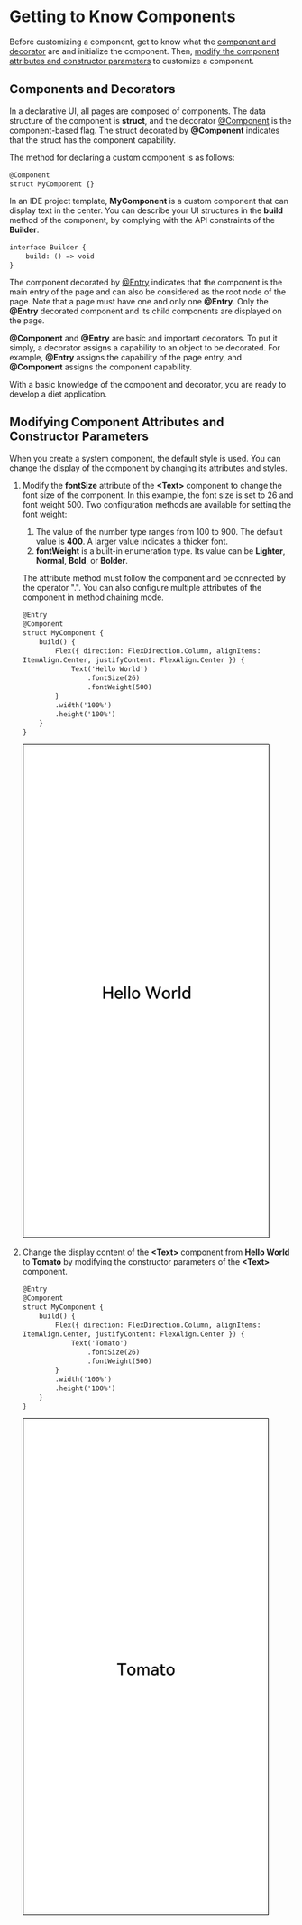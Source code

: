 # Getting to Know Components<a name="EN-US_TOPIC_0000001192705717"></a>

Before customizing a component, get to know what the  [component and decorator](#section1094392618525)  are and initialize the component. Then,  [modify the component attributes and constructor parameters](#section19391124065216)  to customize a component.

## Components and Decorators<a name="section1094392618525"></a>

In a declarative UI, all pages are composed of components. The data structure of the component is  **struct**, and the decorator  [@Component](ts-component-based-component.md)  is the component-based flag. The struct decorated by  **@Component**  indicates that the struct has the component capability.

The method for declaring a custom component is as follows:

```
@Component
struct MyComponent {}
```

In an IDE project template,  **MyComponent**  is a custom component that can display text in the center. You can describe your UI structures in the  **build**  method of the component, by complying with the API constraints of the  **Builder**.

```
interface Builder {
    build: () => void
}
```

The component decorated by  [@Entry](ts-component-based-entry.md)  indicates that the component is the main entry of the page and can also be considered as the root node of the page. Note that a page must have one and only one  **@Entry**. Only the  **@Entry**  decorated component and its child components are displayed on the page.

**@Component**  and  **@Entry**  are basic and important decorators. To put it simply, a decorator assigns a capability to an object to be decorated. For example,  **@Entry**  assigns the capability of the page entry, and  **@Component**  assigns the component capability.

With a basic knowledge of the component and decorator, you are ready to develop a diet application.

## Modifying Component Attributes and Constructor Parameters<a name="section19391124065216"></a>

When you create a system component, the default style is used. You can change the display of the component by changing its attributes and styles.

1.  Modify the  **fontSize**  attribute of the  **<Text\>**  component to change the font size of the component. In this example, the font size is set to 26 and font weight 500. Two configuration methods are available for setting the font weight:

    1.  The value of the number type ranges from 100 to 900. The default value is  **400**. A larger value indicates a thicker font.
    2.  **fontWeight**  is a built-in enumeration type. Its value can be  **Lighter**,  **Normal**,  **Bold**, or  **Bolder**.

    The attribute method must follow the component and be connected by the operator ".". You can also configure multiple attributes of the component in method chaining mode.

    ```
    @Entry
    @Component
    struct MyComponent {
        build() {
            Flex({ direction: FlexDirection.Column, alignItems: ItemAlign.Center, justifyContent: FlexAlign.Center }) {
                Text('Hello World')
                    .fontSize(26)
                    .fontWeight(500)
            }
            .width('100%')
            .height('100%')
        }
    }
    ```

    ![](figures/en-us_image_0000001168728272.png)

2.  Change the display content of the  **<Text\>**  component from  **Hello World**  to  **Tomato**  by modifying the constructor parameters of the  **<Text\>**  component.

    ```
    @Entry
    @Component
    struct MyComponent {
        build() {
            Flex({ direction: FlexDirection.Column, alignItems: ItemAlign.Center, justifyContent: FlexAlign.Center }) {
                Text('Tomato')
                    .fontSize(26)
                    .fontWeight(500)
            }
            .width('100%')
            .height('100%')
        }
    }
    ```

    ![](figures/en-us_image_0000001168888224.png)


